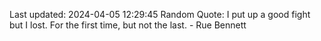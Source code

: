 Last updated: 2024-04-05 12:29:45
Random Quote: I put up a good fight but I lost. For the first time, but not the last. - Rue Bennett